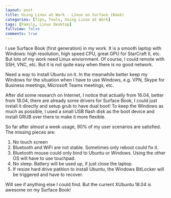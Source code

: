```yaml
---
layout: post
title: Using Linux at Work - Linux on Surface (Book)
categories: [Tips, Tools, Using Linux at Work]
tags: [Family, Linux Desktop]
fullview: false
comments: true
---
```


I use Surface Book (first generation) in my work. It is a smooth laptop with Windows: high resolution, high speed CPU, great GPU for StarCraft II, etc. But lots of my work need Linux enviornment. Of course, I could remote with SSH, VNC, etc. But it is not quite easy when there is no good network. 

Need a way to install Ubuntu on it. In the meanwhile better keep my Windows for the situation when I have to use Windows, e.g. VPN, Skype for Business meetings, Microsoft Teams meetings, etc.

After did some research on Internet, I notice that actually from 16.04, better from 18.04, there are already some drivers for Surface Book, I could just install it directly and setup grub to have dual boot! To keep the Windows as much as possible, I used a small USB flash disk as the boot device and install GRUB over there to make it more flexible.

So far after almost a week usage, 90% of my user scenarios are satisfied. The missing pieces are:

1. No touch screen
2. Bluetooth and WiFi are not stable. Sometimes only reboot could fix it.
3. Bluetooth mouse could only bind to Ubuntu or Windows. Using the other OS will have to use touchpad.
4. No sleep. Battery will be used up, if just close the laptop.
5. If resize hard drive patition to install Ubuntu, the Windows BitLocker will be triggered and have to recover. 

Will see if anything else I could find. But the current XUbuntu 18.04 is awesome on my Surface Book!